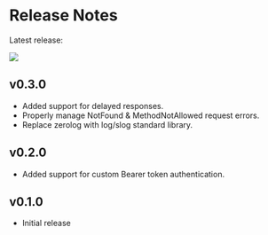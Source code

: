 # Release Notes

Latest release:

[![](https://img.shields.io/github/release/juan131/api-mock.svg)](https://github.com/juan131/api-mock/releases/latest)

## v0.3.0

- Added support for delayed responses.
- Properly manage NotFound & MethodNotAllowed request errors.
- Replace zerolog with log/slog standard library.

## v0.2.0

- Added support for custom Bearer token authentication.

## v0.1.0

- Initial release
